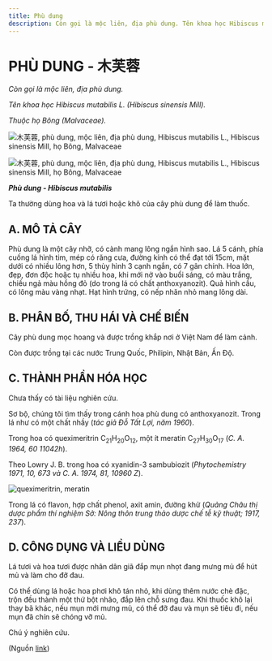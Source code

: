 ```yaml
---
title: Phù dung
description: Còn gọi là mộc liên, địa phù dung. Tên khoa học Hibiscus mutabilis L. (Hibiscus sinensis Mill). Thuộc họ Bông (Malvaceae). Ta thường dùng hoa và lá tươi hoặc khô của cây phù dung để làm thuốc.
---
```

# PHÙ DUNG - 木芙蓉

*Còn gọi là mộc liên, địa phù dung.*

*Tên khoa học Hibiscus mutabilis L. (Hibiscus sinensis Mill).*

*Thuộc họ Bông (Malvaceae).*

![木芙蓉, phù dung, mộc liên, địa phù dung, Hibiscus mutabilis L., Hibiscus sinensis Mill, họ Bông, Malvaceae](/imgs/do-tat-loi/ctvvtvn/phu-dung.jpg)

![木芙蓉, phù dung, mộc liên, địa phù dung, Hibiscus mutabilis L., Hibiscus sinensis Mill, họ Bông, Malvaceae](/imgs/do-tat-loi/ctvvtvn/phu-dung-2.jpg)

***Phù dung - Hibiscus mutabilis***

Ta thường dùng hoa và lá tươi hoặc khô của cây phù dung để làm thuốc.

## A. MÔ TẢ CÂY

Phù dung là một cây nhỡ, có cành mang lông ngắn hình sao. Lá 5 cánh, phía cuống lá hình tim, mép có răng cưa, đường kính có thể đạt tới 15cm, mặt dưới có nhiều lông hơn, 5 thùy hình 3 cạnh ngắn, có 7 gân chính. Hoa lớn, đẹp, đơn độc hoặc tụ nhiều hoa, khi mới nở vào buổi sáng, có màu trắng, chiều ngả màu hồng đỏ (do trong lá có chất anthoxyanozit). Quả hình cầu, có lông màu vàng nhạt. Hạt hình trứng, có nếp nhăn nhỏ mang lông dài.

## B. PHÂN BỐ, THU HÁI VÀ CHẾ BIẾN

Cây phù dung mọc hoang và được trồng khắp nơi ở Việt Nam để làm cảnh.

Còn được trồng tại các nước Trung Quốc, Philipin, Nhật Bản, Ấn Độ.

## C. THÀNH PHẦN HÓA HỌC

Chưa thấy có tài liệu nghiên cứu.

Sơ bộ, chúng tôi tìm thấy trong cánh hoa phù dung có anthoxyanozit. Trong lá như có một chất nhầy (*tác giả Đỗ Tất Lợi, năm 1960*).

Trong hoa có queximeritrin C<sub>21</sub>H<sub>20</sub>O<sub>12</sub>, một ít meratin C<sub>27</sub>H<sub>30</sub>O<sub>17</sub> (*C. A. 1964, 60 11042h*).

Theo Lowry J. B. trong hoa có xyanidin-3 sambubiozit (*Phytochemistry 1971, 10, 673 và C. A. 1974, 81, 10960 Z*).

![queximeritrin, meratin](/imgs/do-tat-loi/ctvvtvn/phu-dung-3.jpg)

Trong lá có flavon, hợp chất phenol, axit amin, đường khử (*Quảng Châu thị dược phẩm thí nghiệm Sở: Nông thôn trung thảo dược chế tễ kỹ thuật; 1917, 237*).

## D. CÔNG DỤNG VÀ LIỀU DÙNG

Lá tươi và hoa tươi được nhân dân giã đắp mụn nhọt đang mưng mủ để hút mủ và làm cho đỡ đau.

Có thể dùng lá hoặc hoa phơi khô tán nhỏ, khi dùng thêm nước chè đặc, trộn đều thành một thứ bột nhão, đắp lên chỗ sưng đau. Khi thuốc khô lại thay bã khác, nếu mụn mới mưng mủ, có thể đỡ đau và mụn sẽ tiêu đi, nếu mụn đã chín sẽ chóng vỡ mủ.

Chú ý nghiên cứu.

(Nguồn <a href="http://www.thuocvuonnha.com/nhung-cay-thuoc-va-vi-thuoc-viet-nam/ket-qua-tra-cuu/phu-dung" target="_blank">link</a>)
